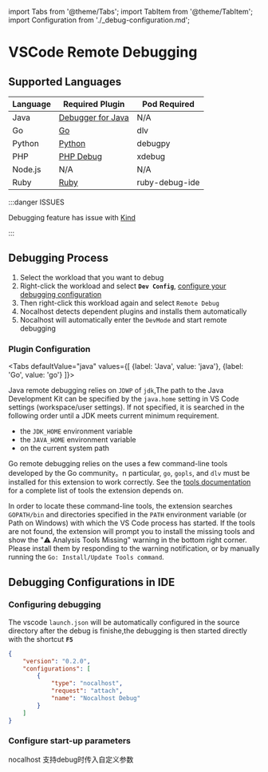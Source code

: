 import Tabs from '@theme/Tabs';
import TabItem from '@theme/TabItem';
import Configuration from './_debug-configuration.md';

# VSCode Remote Debugging

## Supported Languages

| Language    | Required Plugin                                                   | Pod Required       |
| ------- | ------------------------------------------------------------ | -------------- |
| Java    | [Debugger for Java](https://marketplace.visualstudio.com/items?itemName=vscjava.vscode-java-debug) | N/A            |
| Go      | [Go](https://marketplace.visualstudio.com/items?itemName=golang.Go) | dlv   |
| Python  | [Python](https://marketplace.visualstudio.com/items?itemName=ms-python.python) | debugpy        |
| PHP     | [PHP Debug](https://marketplace.visualstudio.com/items?itemName=felixfbecker.php-debug) | xdebug         |
| Node.js | N/A                                                          | N/A            |
| Ruby    | [Ruby](https://marketplace.visualstudio.com/items?itemName=rebornix.Ruby) | ruby-debug-ide |

:::danger ISSUES

Debugging feature has issue with [Kind](https://kind.sigs.k8s.io/)

:::

## Debugging Process

1. Select the workload that you want to debug
2. Right-click the workload and select  **`Dev Config`**, [configure your debugging configuration](#Configuration)
3. Then right-click this workload again and select `Remote Debug`
4. Nocalhost detects dependent plugins and installs them automatically
5. Nocalhost will automatically enter the `DevMode` and start remote debugging

### Plugin Configuration
<Tabs
  defaultValue="java"
   values={[
    {label: 'Java', value: 'java'},
    {label: 'Go', value: 'go'}
    ]}>

<TabItem value="java">

Java remote debugging relies on `JDWP` of `jdk`,The path to the Java Development Kit can be specified by the `java.home` setting in VS Code settings (workspace/user settings). If not specified, it is searched in the following order until a JDK meets current minimum requirement.

* the `JDK_HOME` environment variable
* the `JAVA_HOME` environment variable
* on the current system path

</TabItem>
<TabItem value="go">

Go remote debugging relies on the uses a few command-line tools developed by the Go community。n particular, `go`, `gopls`, and `dlv` must be installed for this extension to work correctly. See the [tools documentation]((https://github.com/golang/vscode-go/blob/master/docs/tools.md)) for a complete list of tools the extension depends on.

In order to locate these command-line tools, the extension searches `GOPATH/bin` and directories specified in the `PATH` environment variable (or Path on Windows) with which the VS Code process has started. If the tools are not found, the extension will prompt you to install the missing tools and show the "⚠️ Analysis Tools Missing" warning in the bottom right corner. Please install them by responding to the warning notification, or by manually running the `Go: Install/Update Tools command`.

</TabItem>
</Tabs>

<Configuration name="vscode"/>

## Debugging Configurations in IDE

### Configuring debugging
The vscode `launch.json` will be automatically configured in the source directory after the debug is finishe,the debugging is then started directly with the shortcut **`F5`**

```json title="launch.json"
{
    "version": "0.2.0",
    "configurations": [
        {
            "type": "nocalhost",
            "request": "attach",
            "name": "Nocalhost Debug"
        }
    ]
}
```

### Configure start-up parameters

nocalhost 支持debug时传入自定义参数